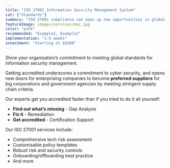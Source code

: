 ```yaml
---
title: "ISO 27001 Information Security Management System"
cat: ["Standards"]
summary: "ISO 27001 compliance can open up new opportunities in global markets. It allows you to compete with international competitors. In some countries, this is a major entry requirement."
featureImage: images/services/mac.jpg
color: "pink"
recommended: "Example1, Example2"
implementation: "1-5 weeks"
investment: "Starting at $8100"
---
```


Show your organisation’s commitment to meeting global standards for information security management.

Getting accredited underscores a commitment to cyber security, and opens new doors for enterprising companies to become **preferred suppliers** for big corporations and government agencies by meeting stringent supply chain criteria.

Our experts get you accredited faster than if you tried to do it all yourself:

- **Find out what’s missing** - Gap Analysis
- **Fix it** - Remediation
- **Get accredited** - Certification Support

Our ISO 27001 services include:

- Comprehensive tech risk assessment
- Customisable policy templates
- Robust risk and security controls
- Onboarding/offboarding best practice
- And more

